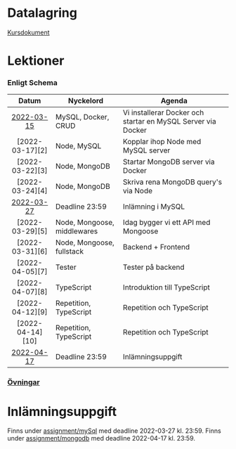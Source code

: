# Datalagring

[Kursdokument](Datalagring.pdf)

# Lektioner

### Enligt Schema

|      Datum       | Nyckelord                   | Agenda                                                       |
|:----------------:|-----------------------------|--------------------------------------------------------------|
| [2022-03-15][1]  | MySQL, Docker, CRUD         | Vi installerar Docker och startar en MySQL Server via Docker |
| [2022-03-17][2]  | Node, MySQL                 | Kopplar ihop Node med MySQL server                           |
| [2022-03-22][3]  | Node, MongoDB               | Startar MongoDB server via Docker                            |
| [2022-03-24][4]  | Node, MongoDB               | Skriva rena MongoDB query's via Node                         |
| [2022-03-27][11] | Deadline 23:59              | Inlämning i MySQL                                            |
| [2022-03-29][5]  | Node, Mongoose, middlewares | Idag bygger vi ett API med Mongoose                          |
| [2022-03-31][6]  | Node, Mongoose, fullstack   | Backend + Frontend                                           |
| [2022-04-05][7]  | Tester                      | Tester på backend                                            |
| [2022-04-07][8]  | TypeScript                  | Introduktion till TypeScript                                 |
| [2022-04-12][9]  | Repetition, TypeScript      | Repetition och TypeScript                                    |
| [2022-04-14][10] | Repetition, TypeScript      | Repetition och TypeScript                                    |
| [2022-04-17][12] | Deadline 23:59              | Inlämningsuppgift                                            |

### [Övningar](exercises/mongodb)

# Inlämningsuppgift

Finns under [assignment/mySql][11] med deadline 2022-03-27 kl. 23:59.
Finns under [assignment/mongodb][12] med deadline 2022-04-17 kl. 23:59.

[1]: lektioner/2022-03-15/


[11]: assignment/mySql
[12]: assignment/mongoDb

